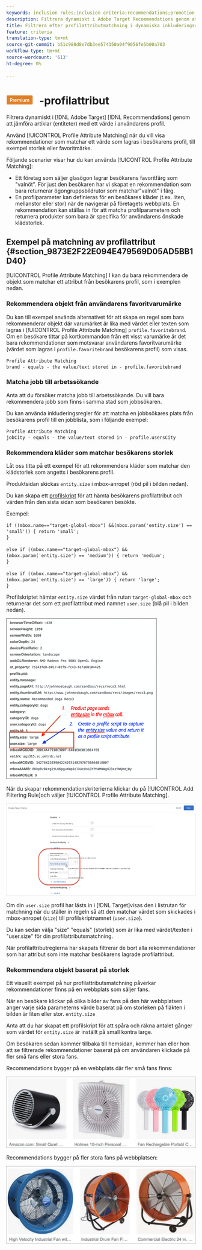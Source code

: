 ```yaml
---
keywords: inclusion rules;inclusion criteria;recommendations;promotion;promotions;dynamic filtering;dynamic;profile attribute matching
description: Filtrera dynamiskt i Adobe Target Recommendations genom att jämföra objekt (enheter) med ett värde i användarens profil.
title: Filtrera efter profilattributmatchning i dynamiska inkluderingsregler i Adobe Target Recommendations
feature: criteria
translation-type: tm+mt
source-git-commit: b51c980d8e7db3ee574350a04f9056fe5b00a703
workflow-type: tm+mt
source-wordcount: '613'
ht-degree: 0%

---
```



# ![Matchning av PREMIUM](/help/assets/premium.png) -profilattribut

Filtrera dynamiskt i [!DNL Adobe Target] [!DNL Recommendations] genom att jämföra artiklar (entiteter) med ett värde i användarens profil.

Använd [!UICONTROL Profile Attribute Matching] när du vill visa rekommendationer som matchar ett värde som lagras i besökarens profil, till exempel storlek eller favoritmärke.

Följande scenarier visar hur du kan använda [!UICONTROL Profile Attribute Matching]:

* Ett företag som säljer glasögon lagrar besökarens favoritfärg som &quot;valnöt&quot;. För just den besökaren har vi skapat en rekommendation som bara returnerar ögongruppsbildrutor som matchar&quot;valnöt&quot; i färg.
* En profilparameter kan definieras för en besökares kläder (t.ex. liten, mellanstor eller stor) när de navigerar på företagets webbplats. En rekommendation kan ställas in för att matcha profilparametern och returnera produkter som bara är specifika för användarens önskade klädstorlek.

## Exempel på matchning av profilattribut {#section_9873E2F22E094E479569D05AD5BB1D40}

[!UICONTROL Profile Attribute Matching] I kan du bara rekommendera de objekt som matchar ett attribut från besökarens profil, som i exemplen nedan.

### Rekommendera objekt från användarens favoritvarumärke

Du kan till exempel använda alternativet för att skapa en regel som bara rekommenderar objekt där varumärket är lika med värdet eller texten som lagras i [!UICONTROL Profile Attribute Matching] `profile.favoritebrand`. Om en besökare tittar på kortkommandon från ett visst varumärke är det bara rekommendationer som motsvarar användarens favoritvarumärke (värdet som lagras i `profile.favoritebrand` besökarens profil) som visas.

```
Profile Attribute Matching
brand - equals - the value/text stored in - profile.favoritebrand
```

### Matcha jobb till arbetssökande

Anta att du försöker matcha jobb till arbetssökande. Du vill bara rekommendera jobb som finns i samma stad som jobbsökaren.

Du kan använda inkluderingsregler för att matcha en jobbsökares plats från besökarens profil till en jobblista, som i följande exempel:

```
Profile Attribute Matching
jobCity - equals - the value/text stored in - profile.usersCity
```

### Rekommendera kläder som matchar besökarens storlek

Låt oss titta på ett exempel för att rekommendera kläder som matchar den klädstorlek som angetts i besökarens profil.

Produktsidan skickas `entity.size` i mbox-anropet (röd pil i bilden nedan).

Du kan skapa ett [profilskript](/help/c-target/c-visitor-profile/profile-parameters.md) för att hämta besökarens profilattribut och värden från den sista sidan som besökaren besökte.

Exempel:

```
if ((mbox.name=="target-global-mbox") &&(mbox.param('entity.size') == 'small')) { return 'small';
}

else if ((mbox.name=="target-global-mbox") &&(mbox.param('entity.size') == 'medium')) { return 'medium';
}

else if ((mbox.name=="target-global-mbox") &&(mbox.param('entity.size') == 'large')) { return 'large';
}
```

Profilskriptet hämtar `entity.size` värdet från rutan `target-global-mbox` och returnerar det som ett profilattribut med namnet `user.size` (blå pil i bilden nedan).

![storleksanrop](/help/c-recommendations/c-algorithms/assets/size.png)

När du skapar rekommendationskriterierna klickar du på [!UICONTROL Add Filtering Rule]och väljer [!UICONTROL Profile Attribute Matching].

![Bild på matchning av profilattribut](/help/c-recommendations/c-algorithms/assets/profile-attribute-matching.png)

Om din `user.size` profil har lästs in i [!DNL Target]visas den i listrutan för matchning när du ställer in regeln så att den matchar värdet som skickades i mbox-anropet (`size`) till profilskriptnamnet (`user.size`).

Du kan sedan välja &quot;size&quot; &quot;equals&quot; (storlek) som är lika med värdet/texten i &quot;user.size&quot; för din profilattributsmatchning.

När profilattributreglerna har skapats filtrerar de bort alla rekommendationer som har attribut som inte matchar besökarens lagrade profilattribut.

### Rekommendera objekt baserat på storlek

Ett visuellt exempel på hur profilattributsmatchning påverkar rekommendationer finns på en webbplats som säljer fans.

När en besökare klickar på olika bilder av fans på den här webbplatsen anger varje sida parameterns värde baserat på om storleken på fläkten i bilden är liten eller stor. `entity.size`

Anta att du har skapat ett profilskript för att spåra och räkna antalet gånger som värdet för `entity.size` är inställt på small kontra large.

Om besökaren sedan kommer tillbaka till hemsidan, kommer han eller hon att se filtrerade rekommendationer baserat på om användaren klickade på fler små fans eller stora fans.

Recommendations bygger på en webbplats där fler små fans finns:

![rekommendationer för små fans](/help/c-recommendations/c-algorithms/assets/small-fans.png)

Recommendations bygger på fler stora fans på webbplatsen:

![rekommendationer för stora fläktar](/help/c-recommendations/c-algorithms/assets/large-fans.png)